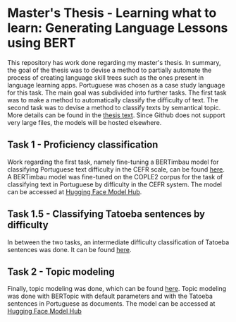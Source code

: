 # Master's Thesis - Learning what to learn: Generating Language Lessons using BERT
This repository has work done regarding my master's thesis. In summary, the goal of the thesis was to devise a method to partially automate the process of creating language skill trees such as the ones present in language learning apps. Portuguese was chosen as a case study language for this task. The main goal was subdivided into further tasks. The first task was to make a method to automatically classify the difficulty of text. The second task was to devise a method to classify texts by semantical topic. More details can be found in the [thesis text](./Text%20and%20Defense/Master's%20Thesis%20Text.pdf). Since Github does not support very large files, the models will be hosted elsewhere.

## Task 1 - Proficiency classification
Work regarding the first task, namely fine-tuning a BERTimbau model for classifying Portuguese text difficulty in the CEFR scale, can be found [here](./Task%201%20-%20Proficiency%20classification/). A BERTimbau model was fine-tuned on the COPLE2 corpus for the task of classifying text in Portuguese by difficulty in the CEFR system. The model can be accessed at [Hugging Face Model Hub](https://huggingface.co/joaoDossena/BERTimbau-CEFR).

## Task 1.5 - Classifying Tatoeba sentences by difficulty
In between the two tasks, an intermediate difficulty classification of Tatoeba sentences was done. It can be found [here](./Task%201.5%20-%20Classify%20Tatoeba%20sentences%20by%20difficulty/).

## Task 2 - Topic modeling
Finally, topic modeling was done, which can be found [here](./Task%202%20-%20Topic%20Modeling%20(VSC)/). Topic modeling was done with BERTopic with default parameters and with the Tatoeba sentences in Portuguese as documents. The model can be accessed at [Hugging Face Model Hub](https://huggingface.co/joaoDossena/BERTopic-Tatoeba-PT)


